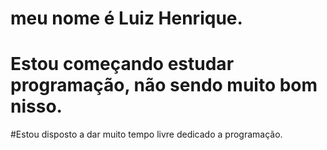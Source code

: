 # meu nome é Luiz Henrique. 
# Estou começando estudar programação, não sendo muito bom nisso. 
#Estou disposto a dar muito tempo livre dedicado a programação.
